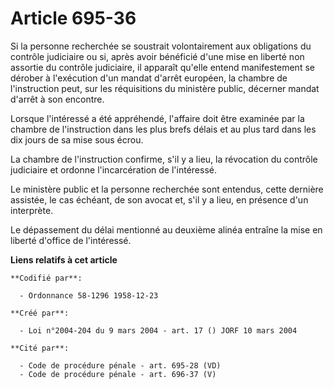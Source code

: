 # Article 695-36

Si la personne recherchée se soustrait volontairement aux obligations du contrôle judiciaire ou si, après avoir bénéficié
d'une mise en liberté non assortie du contrôle judiciaire, il apparaît qu'elle entend manifestement se dérober à l'exécution
d'un mandat d'arrêt européen, la chambre de l'instruction peut, sur les réquisitions du ministère public, décerner mandat
d'arrêt à son encontre.

Lorsque l'intéressé a été appréhendé, l'affaire doit être examinée par la chambre de l'instruction dans les plus brefs délais
et au plus tard dans les dix jours de sa mise sous écrou.

La chambre de l'instruction confirme, s'il y a lieu, la révocation du contrôle judiciaire et ordonne l'incarcération de
l'intéressé.

Le ministère public et la personne recherchée sont entendus, cette dernière assistée, le cas échéant, de son avocat et, s'il
y a lieu, en présence d'un interprète.

Le dépassement du délai mentionné au deuxième alinéa entraîne la mise en liberté d'office de l'intéressé.

**Liens relatifs à cet article**

	**Codifié par**:

	  - Ordonnance 58-1296 1958-12-23

	**Créé par**:

	  - Loi n°2004-204 du 9 mars 2004 - art. 17 () JORF 10 mars 2004

	**Cité par**:

	  - Code de procédure pénale - art. 695-28 (VD)
	  - Code de procédure pénale - art. 696-37 (V)
